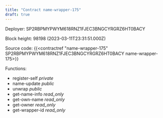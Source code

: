 ```yaml
---
title: "Contract name-wrapper-175"
draft: true
---
```

Deployer: SP2RBPMYPWYM618RNZ1FJEC3BNGCYRGRZ6HT0BACY


 



Block height: 98198 (2023-03-11T23:31:51.000Z)

Source code: {{<contractref "name-wrapper-175" SP2RBPMYPWYM618RNZ1FJEC3BNGCYRGRZ6HT0BACY name-wrapper-175>}}

Functions:

* register-self _private_
* name-update _public_
* unwrap _public_
* get-name-info _read_only_
* get-own-name _read_only_
* get-owner _read_only_
* get-wrapper-id _read_only_
